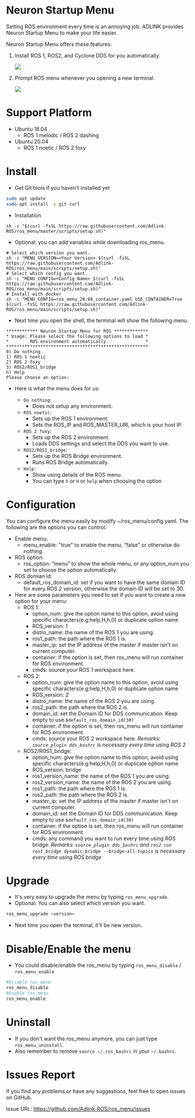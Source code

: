 # Neuron Startup Menu

Setting ROS environment every time is an annoying job.
ADLINK provides Neuron Startup Menu to make your life easier.

Neuron Startup Menu offers these features:
1. Install ROS 1, ROS2, and Cyclone DDS for you automatically.

    ![](readme_resource/ros_auto_install.png)    

2. Prompt ROS menu whenever you opening a new terminal.

    ![](readme_resource/ros_menu.png)


# Support Platform

* Ubuntu 18.04
  - ROS 1 melodic / ROS 2 dashing
* Ubuntu 20.04
  - ROS 1 noetic / ROS 2 foxy

# Install

* Get Git tools if you haven't installed yet

```sh
sudo apt update
sudo apt install -y git curl
```

* Installation

```
sh -c "$(curl -fsSL https://raw.githubusercontent.com/Adlink-ROS/ros_menu/master/scripts/setup.sh)"
```

* Optional: you can add variables while downloading ros_menu.

```
# Select which version you want.
sh -c "MENU_VERSION=<Your Version> $(curl -fsSL https://raw.githubusercontent.com/Adlink-ROS/ros_menu/main/scripts/setup.sh)"
# Select which config you want.
sh -c "MENU_CONFIG=<Config Name> $(curl -fsSL https://raw.githubusercontent.com/Adlink-ROS/ros_menu/main/scripts/setup.sh)"
# Install with docker
sh -c "MENU_CONFIG=ros_menu_20.04_container.yaml USE_CONTAINER=True $(curl -fsSL https://raw.githubusercontent.com/Adlink-ROS/ros_menu/main/scripts/setup.sh)"
```

* Next time you open the shell, the terminal will show the following menu.

```
************ Neuron Startup Menu for ROS *************
* Usage: Please select the following options to load *
*        ROS environment automatically.              *
******************************************************
0) Do nothing
1) ROS 1 noetic 
2) ROS 2 foxy 
3) ROS2/ROS1_bridge 
h) Help
Please choose an option:
```

* Here is what the menu does for us:

    - `Do nothing`:
        * Does not setup any environment.
    - `ROS noetic`:
        * Sets up the ROS 1 environment.
        * Sets the ROS_IP and ROS_MASTER_URI, which is your host IP.
    - `ROS 2 foxy`:
        * Sets up the ROS 2 environment.
        * Loads DDS settings and select the DDS you want to use.
    - `ROS2/ROS1_bridge`:
        * Sets up the ROS Bridge environment.
        * Runs ROS Bridge automatically.
    - `Help`:
        * Show using details of the ROS menu.
        * You can type `h` or `H` or `help` when choosing the option

# Configuration

You can configure the menu easily by modify ~/ros_menu/config.yaml.
The following are the options you can control.

* Enable menu:
  - menu_enable: "true" to enable the menu, “false” or otherwise do nothing.
* ROS option:
  - ros_option: “menu” to show the whole menu, or any option_num you set to choose the option automatically.
* ROS domian id:
  - default_ros_domain_id: set if you want to have the same domain ID for every ROS 2 version, otherwise the domain ID will be set to 30.
* Here are some parameters you need to set if you want to create a new option for your menu: 
  - ROS 1: 
    - option_num: give the option name to this option, avoid using specific characters(e.g:help,H,h,0) or duplicate option name 
    - ROS_version: 1
    - distro_name: the name of the ROS 1 you are using.
    - ros1_path: the path where the ROS 1 is.
    - master_ip: set the IP address of the master if master isn't on current computer.
    - container: if the option is set, then ros_menu will run container for ROS environment.
    - cmds: source your ROS 1 workspace here.
  - ROS 2:
    - option_num: give the option name to this option, avoid using specific characters(e.g:help,H,h,0) or duplicate option name 
    - ROS_version: 2
    - distro_name: the name of the ROS 2 you are using.
    - ros2_path: the path where the ROS 2 is.
    - domain_id: set the Domain ID for DDS communication. Keep empty to use `$default_ros_domain_id(30)`
    - container: if the option is set, then ros_menu will run container for ROS environment.
    - cmds: source your ROS 2 workspace here.  _Remarks: `source_plugin dds_bashrc` is necessary every time using ROS 2_
  - ROS2/ROS1_bridge:
    - option_num: give the option name to this option, avoid using specific characters(e.g:help,H,h,0) or duplicate option name 
    - ROS_version: bridge
    - ros1_version_name: the name of the ROS 1 you are using.
    - ros2_version_name: the name of the ROS 2 you are using.
    - ros1_path: the path where the ROS 1 is.
    - ros2_path: the path where the ROS 2 is.
    - master_ip: set the IP address of the master if master isn't on current computer.
    - domain_id: set the Domain ID for DDS communication. Keep empty to use `$default_ros_domain_id(30)`
    - container: if the option is set, then ros_menu will run container for ROS environment.
    - cmds: any command you want to run every time using ROS bridge. _Remarks: `source_plugin dds_bashrc` and `ros2 run ros1_bridge dynamic_bridge --bridge-all-topics` is necessary every time using ROS bridge_

# Upgrade

* It's very easy to upgrade the menu by typing `ros_menu_upgrade`.
* Optional: You can also select which version you want.

```sh
ros_menu_upgrade <version>
```

* Next time you open the terminal, it'll be new version.

# Disable/Enable the menu

* You could disable/enable the ros_menu by typing `ros_menu_disable` / `ros_menu_enable`

```sh
#Disable ros_menu
ros_menu_disable 
#Enable ros_menu
ros_menu_enable
```

# Uninstall

* If you don't want the ros_menu anymore, you can just type `ros_menu_uninstall`.
* Also remember to remove `source ~/.ros_bashrc` in your `~/.bashrc`.

# Issues Report

If you find any problems or have any suggestions, feel free to open issues on GitHub.

Issue URL: https://github.com/Adlink-ROS/ros_menu/issues
